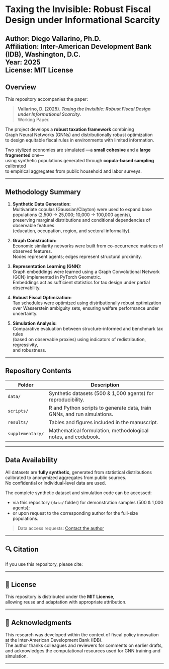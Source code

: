 # Taxing the Invisible: Robust Fiscal Design under Informational Scarcity

**Author:** Diego Vallarino, Ph.D.  
**Affiliation:** Inter-American Development Bank (IDB), Washington, D.C.  
**Year:** 2025  
**License:** MIT License  
---

## Overview

This repository accompanies the paper:

> **Vallarino, D. (2025). _Taxing the Invisible: Robust Fiscal Design under Informational Scarcity._**  
> Working Paper.

The project develops a **robust taxation framework** combining  
Graph Neural Networks (GNNs) and distributionally robust optimization  
to design equitable fiscal rules in environments with limited information.

Two stylized economies are simulated —a **small cohesive** and a **large fragmented** one—  
using synthetic populations generated through **copula-based sampling** calibrated  
to empirical aggregates from public household and labor surveys.

---

## Methodology Summary

1. **Synthetic Data Generation:**  
   Multivariate copulas (Gaussian/Clayton) were used to expand base populations (2,500 → 25,000; 10,000 → 100,000 agents),  
   preserving marginal distributions and conditional dependencies of observable features  
   (education, occupation, region, and sectoral informality).

2. **Graph Construction:**  
   Economic similarity networks were built from co-occurrence matrices of observed features.  
   Nodes represent agents; edges represent structural proximity.

3. **Representation Learning (GNN):**  
   Graph embeddings were learned using a Graph Convolutional Network (GCN) implemented in PyTorch Geometric.  
   Embeddings act as sufficient statistics for tax design under partial observability.

4. **Robust Fiscal Optimization:**  
   Tax schedules were optimized using distributionally robust optimization  
   over Wasserstein ambiguity sets, ensuring welfare performance under uncertainty.

5. **Simulation Analysis:**  
   Comparative evaluation between structure-informed and benchmark tax rules  
   (based on observable proxies) using indicators of redistribution, regressivity,  
   and robustness.

---

## Repository Contents

| Folder | Description |
|---------|--------------|
| `data/` | Synthetic datasets (500 & 1,000 agents) for reproducibility. |
| `scripts/` | R and Python scripts to generate data, train GNNs, and run simulations. |
| `results/` | Tables and figures included in the manuscript. |
| `supplementary/` | Mathematical formulation, methodological notes, and codebook. |

---

## Data Availability

All datasets are **fully synthetic**, generated from statistical distributions  
calibrated to anonymized aggregates from public sources.  
No confidential or individual-level data are used.

The complete synthetic dataset and simulation code can be accessed:
- via this repository (`data/` folder) for demonstration samples (500 & 1,000 agents);
- or upon request to the corresponding author for the full-size populations.

> Data access requests: [Contact the author](mailto:dvallarino@iadb.org)

---

## 🔍 Citation

If you use this repository, please cite:

---

## 📄 License

This repository is distributed under the **MIT License**,  
allowing reuse and adaptation with appropriate attribution.

---

## 🧠 Acknowledgments

This research was developed within the context of fiscal policy innovation  
at the Inter-American Development Bank (IDB).  
The author thanks colleagues and reviewers for comments on earlier drafts,  
and acknowledges the computational resources used for GNN training and simulation.

---

